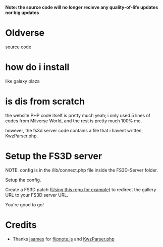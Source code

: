 **Note: the source code will no longer recieve any quality-of-life updates nor big updates**
# Oldverse
source code
# how do i install
like galaxy plaza
# is dis from scratch
the website PHP code itself is pretty much yeah; i only used 5 lines of codes from Miiverse World, and the rest is pretty much 100% me.

however, the fs3d server code contains a file that i havent written, KwzParser.php.
# Setup the FS3D server
NOTE: config is in the /lib/connect.php file inside the FS3D-Server folder.

Setup the config.

Create a FS3D patch (<a href="https://github.com/Rix565/oldverse-fs3d-patch-tool">Using this repo for example</a>) to redirect the gallery URL to your FS3D server URL.

You're good to go!
# Credits
- Thanks <a href="https://github.com/jaames">jaames</a> for <a href="https://github.com/jaames/flipnote.js">flipnote.js</a> and <a href="https://gist.github.com/jaames/69af90df7a51b56ba04826bd7660420d">KwzParser.php</a>

